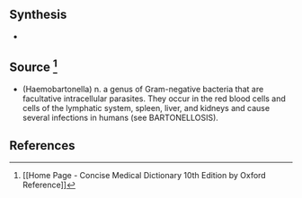 ## Synthesis
- 
## Source [^1]
- (Haemobartonella) n. a genus of Gram-negative bacteria that are facultative intracellular parasites. They occur in the red blood cells and cells of the lymphatic system, spleen, liver, and kidneys and cause several infections in humans (see BARTONELLOSIS).
## References

[^1]: [[Home Page - Concise Medical Dictionary 10th Edition by Oxford Reference]]